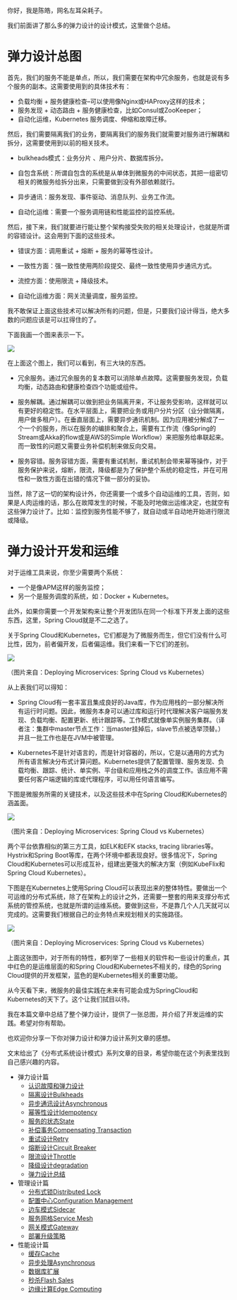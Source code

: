 你好，我是陈皓，网名左耳朵耗子。

我们前面讲了那么多的弹力设计的设计模式，这里做个总结。

# 弹力设计总图

首先，我们的服务不能是单点，所以，我们需要在架构中冗余服务，也就是说有多个服务的副本。这需要使用到的具体技术有：

- 负载均衡 \+ 服务健康检查–可以使用像Nginx或HAProxy这样的技术；
- 服务发现 \+ 动态路由 \+ 服务健康检查，比如Consul或ZooKeeper；
- 自动化运维，Kubernetes 服务调度、伸缩和故障迁移。

然后，我们需要隔离我们的业务，要隔离我们的服务我们就需要对服务进行解耦和拆分，这需要使用到以前的相关技术。

- bulkheads模式：业务分片 、用户分片、数据库拆分。

- 自包含系统：所谓自包含的系统是从单体到微服务的中间状态，其把一组密切相关的微服务给拆分出来，只需要做到没有外部依赖就行。

- 异步通讯：服务发现、事件驱动、消息队列、业务工作流。

- 自动化运维：需要一个服务调用链和性能监控的监控系统。


然后，接下来，我们就要进行能让整个架构接受失败的相关处理设计，也就是所谓的容错设计。这会用到下面的这些技术。

- 错误方面：调用重试 \+ 熔断 \+ 服务的幂等性设计。

- 一致性方面：强一致性使用两阶段提交、最终一致性使用异步通讯方式。

- 流控方面：使用限流 \+ 降级技术。

- 自动化运维方面：网关流量调度，服务监控。


我不敢保证上面这些技术可以解决所有的问题，但是，只要我们设计得当，绝大多数的问题应该是可以扛得住的了。

下面我画一个图来表示一下。

![](https://static001.geekbang.org/resource/image/a7/2f/a7f9e41b0457326e08ffc93e319d352f.jpg?wh=2085x1473)

在上面这个图上，我们可以看到，有三大块的东西。

- 冗余服务。通过冗余服务的复本数可以消除单点故障。这需要服务发现，负载均衡，动态路由和健康检查四个功能或组件。

- 服务解耦。通过解耦可以做到把业务隔离开来，不让服务受影响，这样就可以有更好的稳定性。在水平层面上，需要把业务或用户分片分区（业分做隔离，用户做多租户）。在垂直层面上，需要异步通讯机制。因为应用被分解成了一个一个的服务，所以在服务的编排和聚合上，需要有工作流（像Spring的Stream或Akka的flow或是AWS的Simple Workflow）来把服务给串联起来。而一致性的问题又需要业务补偿机制来做反向交易。

- 服务容错。服务容错方面，需要有重试机制，重试机制会带来幂等操作，对于服务保护来说，熔断，限流，降级都是为了保护整个系统的稳定性，并在可用性和一致性方面在出错的情况下做一部分的妥协。


当然，除了这一切的架构设计外，你还需要一个或多个自动运维的工具，否则，如果是人肉运维的话，那么在故障发生的时候，不能及时地做出运维决定，也就空有这些弹力设计了。比如：监控到服务性能不够了，就自动或半自动地开始进行限流或降级。

# 弹力设计开发和运维

对于运维工具来说，你至少需要两个系统：

- 一个是像APM这样的服务监控；
- 另一个是服务调度的系统，如：Docker + Kubernetes。

此外，如果你需要一个开发架构来让整个开发团队在同一个标准下开发上面的这些东西，这里，Spring Cloud就是不二之选了。

关于Spring Cloud和Kubernetes，它们都是为了微服务而生，但它们没有什么可比性，因为，前者偏开发，后者偏运维。我们来看一下它们的差别。

![](https://static001.geekbang.org/resource/image/35/f4/35cd0722f99f91c904944ac1bbdd56f4.png?wh=862*339)

（图片来自：Deploying Microservices: Spring Cloud vs Kubernetes）

从上表我们可以得知：

- Spring Cloud有一套丰富且集成良好的Java库，作为应用栈的一部分解决所有运行时问题。因此，微服务本身可以通过库和运行时代理解决客户端服务发现、负载均衡、配置更新、统计跟踪等。工作模式就像单实例服务集群。（译者注：集群中master节点工作：当master挂掉后，slave节点被选举顶替。）并且一批工作也是在JVM中被管理。

- Kubernetes不是针对语言的，而是针对容器的，所以，它是以通用的方式为所有语言解决分布式计算问题。Kubernetes提供了配置管理、服务发现、负载均衡、跟踪、统计、单实例、平台级和应用栈之外的调度工作。该应用不需要任何客户端逻辑的库或代理程序，可以用任何语言编写。


下图是微服务所需的关键技术，以及这些技术中在Spring Cloud和Kubernetes的涵盖面。

![](https://static001.geekbang.org/resource/image/dc/af/dcab89f031d1a7083b4f0b3091873caf.png?wh=539*818)

（图片来自：Deploying Microservices: Spring Cloud vs Kubernetes）

两个平台依靠相似的第三方工具，如ELK和EFK stacks, tracing libraries等。Hystrix和Spring Boot等库，在两个环境中都表现良好。很多情况下，Spring Cloud和Kubernetes可以形成互补，组建出更强大的解决方案（例如KubeFlix和Spring Cloud Kubernetes）。

下图是在Kubernetes上使用Spring Cloud可以表现出来的整体特性。要做出一个可运维的分布式系统，除了在架构上的设计之外，还需要一整套的用来支撑分布式系统的管控系统，也就是所谓的运维系统。要做到这些，不是靠几个人几天就可以完成的。这需要我们根据自己的业务特点来规划相关的实施路径。

![](https://static001.geekbang.org/resource/image/41/6a/41e9f7a084e6c81fcb3bb42d43b0076a.png?wh=864*502)

（图片来自：Deploying Microservices: Spring Cloud vs Kubernetes）

上面这张图中，对于所有的特性，都列举了一些相关的软件和一些设计的重点，其中红色的是运维层面的和Spring Cloud和Kubernetes不相关的，绿色的Spring Cloud提供的开发框架，蓝色的是Kubernetes相关的重要功能。

从今天看下来，微服务的最佳实践在未来有可能会成为SpringCloud和Kubernetes的天下了。这个让我们拭目以待。

我在本篇文章中总结了整个弹力设计，提供了一张总图，并介绍了开发运维的实践。希望对你有帮助。

也欢迎你分享一下你对弹力设计和弹力设计系列文章的感想。

文末给出了《分布式系统设计模式》系列文章的目录，希望你能在这个列表里找到自己感兴趣的内容。

- 弹力设计篇
  - [认识故障和弹力设计](https://time.geekbang.org/column/article/3912)
  - [隔离设计Bulkheads](https://time.geekbang.org/column/article/3917)
  - [异步通讯设计Asynchronous](https://time.geekbang.org/column/article/3926)
  - [幂等性设计Idempotency](https://time.geekbang.org/column/article/4050)
  - [服务的状态State](https://time.geekbang.org/column/article/4086)
  - [补偿事务Compensating Transaction](https://time.geekbang.org/column/article/4087)
  - [重试设计Retry](https://time.geekbang.org/column/article/4121)
  - [熔断设计Circuit Breaker](https://time.geekbang.org/column/article/4241)
  - [限流设计Throttle](https://time.geekbang.org/column/article/4245)
  - [降级设计degradation](https://time.geekbang.org/column/article/4252)
  - [弹力设计总结](https://time.geekbang.org/column/article/4253)
- 管理设计篇
  - [分布式锁Distributed Lock](https://time.geekbang.org/column/article/5175)
  - [配置中心Configuration Management](https://time.geekbang.org/column/article/5819)
  - [边车模式Sidecar](https://time.geekbang.org/column/article/5909)
  - [服务网格Service Mesh](https://time.geekbang.org/column/article/5920)
  - [网关模式Gateway](https://time.geekbang.org/column/article/6086)
  - [部署升级策略](https://time.geekbang.org/column/article/6283)
- 性能设计篇
  - [缓存Cache](https://time.geekbang.org/column/article/6282)
  - [异步处理Asynchronous](https://time.geekbang.org/column/article/7036)
  - [数据库扩展](https://time.geekbang.org/column/article/7045)
  - [秒杀Flash Sales](https://time.geekbang.org/column/article/7047)
  - [边缘计算Edge Computing](https://time.geekbang.org/column/article/7086)